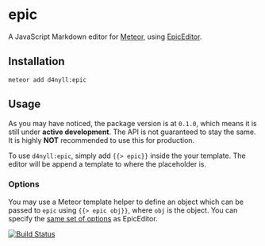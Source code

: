 # epic

A JavaScript Markdown editor for [Meteor](https://github.com/meteor/meteor), using [EpicEditor](https://github.com/OscarGodson/EpicEditor).

## Installation

    meteor add d4nyll:epic

## Usage

As you may have noticed, the package version is at `0.1.0`, which means it is still under **active development**. The API is not guaranteed to stay the same. It is highly **NOT** recommended to use this for production.

To use `d4nyll:epic`, simply add `{{> epic}}` inside the your template. The editor will be append a template to where the placeholder is.

### Options

You may use a Meteor template helper to define an object which can be passed to `epic` using `{{> epic obj}}`, where `obj` is the object. You can specify the [same set of options](https://github.com/OscarGodson/EpicEditor#epiceditoroptions) as EpicEditor. 

[![Build Status](https://travis-ci.org/d4nyll/epic.svg?branch=master)](https://travis-ci.org/d4nyll/epic)
